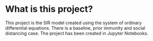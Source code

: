 # What is this project?

This project is the SIR model created using the system of ordinary differential equations. There is a baseline, prior immunity and social distancing case.
The project has been created in Jupyter Notebooks.
